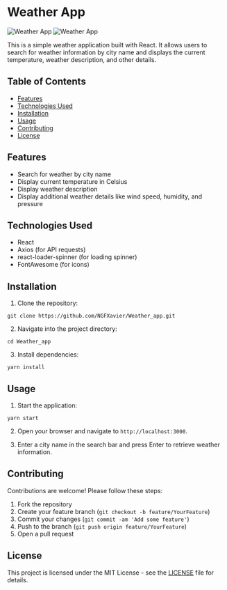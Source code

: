# Weather App

![Weather App](https://github.com/NGFXavier/Weather_app/assets/44164300/dd9f2099-e502-4bfd-a3c0-adeb8c2bd88e)
![Weather App](https://github.com/NGFXavier/Weather_app/assets/44164300/b04b360d-4811-4ff1-a243-2daf46f623ca)

This is a simple weather application built with React. It allows users to search for weather information by city name and displays the current temperature, weather description, and other details.

## Table of Contents

- [Features](#features)
- [Technologies Used](#technologies-used)
- [Installation](#installation)
- [Usage](#usage)
- [Contributing](#contributing)
- [License](#license)

## Features

- Search for weather by city name
- Display current temperature in Celsius
- Display weather description
- Display additional weather details like wind speed, humidity, and pressure

## Technologies Used

- React
- Axios (for API requests)
- react-loader-spinner (for loading spinner)
- FontAwesome (for icons)

## Installation

1. Clone the repository:
````
git clone https://github.com/NGFXavier/Weather_app.git
````
2. Navigate into the project directory:
````
cd Weather_app
````
3. Install dependencies:
````
yarn install
````

## Usage

1. Start the application:
````
yarn start
````
2. Open your browser and navigate to `http://localhost:3000`.

3. Enter a city name in the search bar and press Enter to retrieve weather information.

## Contributing

Contributions are welcome! Please follow these steps:

1. Fork the repository
2. Create your feature branch (`git checkout -b feature/YourFeature`)
3. Commit your changes (`git commit -am 'Add some feature'`)
4. Push to the branch (`git push origin feature/YourFeature`)
5. Open a pull request

## License

This project is licensed under the MIT License - see the [LICENSE](LICENSE) file for details.
